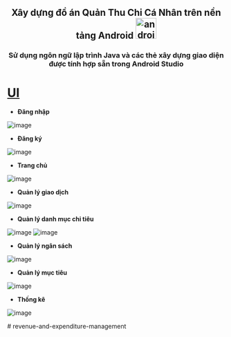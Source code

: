 <h2 align="center">Xây dựng đồ án Quản Thu Chi Cá Nhân trên nền tảng Android <a href="https://developer.android.com/" name="spring boot" ><img width="48" height="48" src="https://img.icons8.com/color/48/android-os.png" alt="android-os"/></a></h2>

<h3 align="center">Sử dụng ngôn ngữ lập trình Java và các thẻ xây dựng giao diện được tính hợp sẵn trong Android Studio</h3>

# [**UI**](#ui)

- **Đăng nhập**

![image](https://github.com/TranHuuTruong2904/QuanLyThuChi-App/assets/83656656/d6955dd5-58e5-413d-80a4-d7a2d1e4619c)


- **Đăng ký**

![image](https://github.com/TranHuuTruong2904/QuanLyThuChi-App/assets/83656656/4fd52725-425b-4299-a548-1a2df36b6cb2)

- **Trang chủ**

![image](https://github.com/TranHuuTruong2904/QuanLyThuChi-App/assets/83656656/1ca63197-4cbf-450a-9602-e12713fd7705)

- **Quản lý giao dịch**

![image](https://github.com/TranHuuTruong2904/QuanLyThuChi-App/assets/83656656/0e08ab5c-1b93-4b7b-955c-dce30b7bd26e)

- **Quản lý danh mục chi tiêu**

![image](https://github.com/TranHuuTruong2904/QuanLyThuChi-App/assets/83656656/9ec38d25-65e9-41a7-99ea-e3cbf20b132a)
![image](https://github.com/TranHuuTruong2904/QuanLyThuChi-App/assets/83656656/db8a8cfa-bb19-4fec-83b9-973259cc0013)

- **Quản lý ngân sách**
  
![image](https://github.com/TranHuuTruong2904/QuanLyThuChi-App/assets/83656656/027b4a59-741b-4b83-a51b-96e34d91a9e0)

- **Quản lý mục tiêu**

![image](https://github.com/TranHuuTruong2904/QuanLyThuChi-App/assets/83656656/d1fc4b98-1b9c-443e-8ed2-c6e26ed50e4e)

- **Thống kê**

![image](https://github.com/TranHuuTruong2904/QuanLyThuChi-App/assets/83656656/59e5f3fb-a3c9-4987-bf76-c37c1c5251ae)







#   r e v e n u e - a n d - e x p e n d i t u r e - m a n a g e m e n t  
 